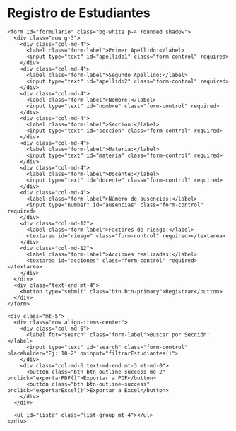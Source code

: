 <!DOCTYPE html>
<html lang="es">
<head>
  <meta charset="UTF-8" />
  <title>Registro de Estudiantes</title>

  <!-- Bootstrap 5 -->
  <link href="https://cdn.jsdelivr.net/npm/bootstrap@5.3.3/dist/css/bootstrap.min.css" rel="stylesheet">

  <!-- Firebase -->
  <script src="https://www.gstatic.com/firebasejs/9.22.2/firebase-app-compat.js"></script>
  <script src="https://www.gstatic.com/firebasejs/9.22.2/firebase-firestore-compat.js"></script>

  <!-- jsPDF para exportar a PDF -->
  <script src="https://cdnjs.cloudflare.com/ajax/libs/jspdf/2.5.1/jspdf.umd.min.js"></script>

  <!-- SheetJS para exportar a Excel -->
  <script src="https://cdn.sheetjs.com/xlsx-latest/package/dist/xlsx.full.min.js"></script>
</head>
<body class="bg-light">

  <div class="container py-4">
    <h1 class="mb-4 text-center">Registro de Estudiantes</h1>

    <form id="formulario" class="bg-white p-4 rounded shadow">
      <div class="row g-3">
        <div class="col-md-4">
          <label class="form-label">Primer Apellido:</label>
          <input type="text" id="apellido1" class="form-control" required>
        </div>
        <div class="col-md-4">
          <label class="form-label">Segundo Apellido:</label>
          <input type="text" id="apellido2" class="form-control" required>
        </div>
        <div class="col-md-4">
          <label class="form-label">Nombre:</label>
          <input type="text" id="nombre" class="form-control" required>
        </div>
        <div class="col-md-4">
          <label class="form-label">Sección:</label>
          <input type="text" id="seccion" class="form-control" required>
        </div>
        <div class="col-md-4">
          <label class="form-label">Materia:</label>
          <input type="text" id="materia" class="form-control" required>
        </div>
        <div class="col-md-4">
          <label class="form-label">Docente:</label>
          <input type="text" id="docente" class="form-control" required>
        </div>
        <div class="col-md-4">
          <label class="form-label">Número de ausencias:</label>
          <input type="number" id="ausencias" class="form-control" required>
        </div>
        <div class="col-md-12">
          <label class="form-label">Factores de riesgo:</label>
          <textarea id="riesgo" class="form-control" required></textarea>
        </div>
        <div class="col-md-12">
          <label class="form-label">Acciones realizadas:</label>
          <textarea id="acciones" class="form-control" required></textarea>
        </div>
      </div>
      <div class="text-end mt-4">
        <button type="submit" class="btn btn-primary">Registrar</button>
      </div>
    </form>

    <div class="mt-5">
      <div class="row align-items-center">
        <div class="col-md-6">
          <label for="search" class="form-label">Buscar por Sección:</label>
          <input type="text" id="search" class="form-control" placeholder="Ej: 10-2" oninput="filtrarEstudiantes()">
        </div>
        <div class="col-md-6 text-md-end mt-3 mt-md-0">
          <button class="btn btn-outline-success me-2" onclick="exportarPDF()">Exportar a PDF</button>
          <button class="btn btn-outline-success" onclick="exportarExcel()">Exportar a Excel</button>
        </div>
      </div>

      <ul id="lista" class="list-group mt-4"></ul>
    </div>
  </div>

  <!-- Script con Firebase y funciones -->
  <script>
    const firebaseConfig = {
      apiKey: "AIzaSyBKluxJeTIlO17uAYkrIr5JoTjLiovtDyM",
      authDomain: "registro-a9fd3.firebaseapp.com",
      projectId: "registro-a9fd3",
      storageBucket: "registro-a9fd3.appspot.com",
      messagingSenderId: "399328760047",
      appId: "1:399328760047:web:7c5c567fbefead86becb1a",
      measurementId: "G-DLZ74RJWPX"
    };

    firebase.initializeApp(firebaseConfig);
    const db = firebase.firestore();

    const form = document.getElementById("formulario");
    const lista = document.getElementById("lista");
    const searchInput = document.getElementById("search");

    let idActual = null;

    form.addEventListener("submit", async (e) => {
      e.preventDefault();

      const data = {
        apellido1: document.getElementById("apellido1").value,
        apellido2: document.getElementById("apellido2").value,
        nombre: document.getElementById("nombre").value,
        seccion: document.getElementById("seccion").value,
        materia: document.getElementById("materia").value,
        docente: document.getElementById("docente").value,
        ausencias: parseInt(document.getElementById("ausencias").value),
        riesgo: document.getElementById("riesgo").value,
        acciones: document.getElementById("acciones").value
      };

      try {
        if (idActual) {
          await db.collection("estudiantes").doc(idActual).update(data);
          idActual = null;
        } else {
          await db.collection("estudiantes").add(data);
        }
        form.reset();
      } catch (error) {
        alert("Error al guardar: " + error.message);
      }
    });

    function filtrarEstudiantes() {
      const searchTerm = searchInput.value.toLowerCase();
      db.collection("estudiantes")
        .orderBy("nombre")
        .onSnapshot(snapshot => {
          lista.innerHTML = "";
          snapshot.forEach(doc => {
            const est = doc.data();
            if (est.seccion.toLowerCase().includes(searchTerm)) {
              const li = document.createElement("li");
              li.classList.add("list-group-item");
              li.innerHTML = `
                <strong>${est.nombre} ${est.apellido1} ${est.apellido2}</strong><br>
                Sección: ${est.seccion} | Materia: ${est.materia} | Docente: ${est.docente}<br>
                Ausencias: ${est.ausencias}<br>
                <em>Factores de riesgo:</em> ${est.riesgo}<br>
                <em>Acciones realizadas:</em> ${est.acciones}<br>
                <button class="btn btn-warning btn-sm mt-2" onclick="editarEstudiante('${doc.id}')">Editar</button>
                <button class="btn btn-danger btn-sm mt-2" onclick="eliminarEstudiante('${doc.id}')">Eliminar</button>
                <hr>
              `;
              lista.appendChild(li);
            }
          });
        });
    }

    db.collection("estudiantes").orderBy("nombre").onSnapshot(snapshot => {
      lista.innerHTML = "";
      snapshot.forEach(doc => {
        const est = doc.data();
        const li = document.createElement("li");
        li.classList.add("list-group-item");
        li.innerHTML = `
          <strong>${est.nombre} ${est.apellido1} ${est.apellido2}</strong><br>
          Sección: ${est.seccion} | Materia: ${est.materia} | Docente: ${est.docente}<br>
          Ausencias: ${est.ausencias}<br>
          <em>Factores de riesgo:</em> ${est.riesgo}<br>
          <em>Acciones realizadas:</em> ${est.acciones}<br>
          <button class="btn btn-warning btn-sm mt-2" onclick="editarEstudiante('${doc.id}')">Editar</button>
          <button class="btn btn-danger btn-sm mt-2" onclick="eliminarEstudiante('${doc.id}')">Eliminar</button>
          <hr>
        `;
        lista.appendChild(li);
      });
    });

    function editarEstudiante(id) {
      db.collection("estudiantes").doc(id).get().then(doc => {
        if (doc.exists) {
          const est = doc.data();
          document.getElementById("apellido1").value = est.apellido1;
          document.getElementById("apellido2").value = est.apellido2;
          document.getElementById("nombre").value = est.nombre;
          document.getElementById("seccion").value = est.seccion;
          document.getElementById("materia").value = est.materia;
          document.getElementById("docente").value = est.docente;
          document.getElementById("ausencias").value = est.ausencias;
          document.getElementById("riesgo").value = est.riesgo;
          document.getElementById("acciones").value = est.acciones;
          idActual = id;
        }
      });
    }

    function eliminarEstudiante(id) {
      if (confirm("¿Deseás eliminar este registro?")) {
        db.collection("estudiantes").doc(id).delete().catch(err => {
          alert("Error al eliminar: " + err.message);
        });
      }
    }

    async function exportarPDF() {
      const { jsPDF } = window.jspdf;
      const doc = new jsPDF();

      const snapshot = await db.collection("estudiantes").orderBy("nombre").get();

      let y = 10;
      doc.setFontSize(12);

      snapshot.forEach((docSnap, i) => {
        const est = docSnap.data();
        doc.text(`${i + 1}. ${est.nombre} ${est.apellido1} ${est.apellido2}`, 10, y);
        y += 7;
        doc.text(`   Sección: ${est.seccion} | Materia: ${est.materia}`, 10, y);
        y += 7;
        doc.text(`   Docente: ${est.docente} | Ausencias: ${est.ausencias}`, 10, y);
        y += 7;
        doc.text(`   Riesgo: ${est.riesgo}`, 10, y);
        y += 7;
        doc.text(`   Acciones: ${est.acciones}`, 10, y);
        y += 10;

        if (y > 270) {
          doc.addPage();
          y = 10;
        }
      });

      doc.save("estudiantes.pdf");
    }

    async function exportarExcel() {
      const snapshot = await db.collection("estudiantes").orderBy("nombre").get();
      const data = [];

      snapshot.forEach(docSnap => {
        const est = docSnap.data();
        data.push({
          Nombre: est.nombre,
          "Primer Apellido": est.apellido1,
          "Segundo Apellido": est.apellido2,
          Sección: est.seccion,
          Materia: est.materia,
          Docente: est.docente,
          Ausencias: est.ausencias,
          "Factores de riesgo": est.riesgo,
          "Acciones realizadas": est.acciones
        });
      });

      const worksheet = XLSX.utils.json_to_sheet(data);
      const workbook = XLSX.utils.book_new();
      XLSX.utils.book_append_sheet(workbook, worksheet, "Estudiantes");

      XLSX.writeFile(workbook, "estudiantes.xlsx");
    }
  </script>

  <!-- Bootstrap 5 JS -->
  <script src="https://cdn.jsdelivr.net/npm/bootstrap@5.3.3/dist/js/bootstrap.bundle.min.js"></script>
</body>
</html>
